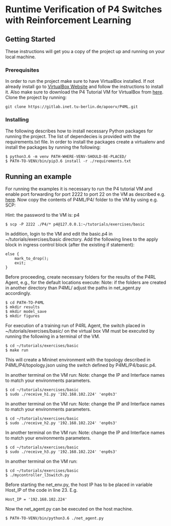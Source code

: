 # Runtime Verification of P4 Switches with Reinforcement Learning

## Getting Started

These instructions will get you a copy of the project up and running on your local machine.

### Prerequisites

In order to run the project make sure to have VirtualBox installed. If not already install go to [VirtualBox Website](https://www.virtualbox.org/wiki/Downloads) and follow the instructions to install it.
Also make sure to download the P4 Tutorial VM for VirtualBox from [here](https://drive.google.com/uc?id=1f22-DYlUV33DsR88_MeMb4s7-1NX_ams&export=download).
Clone the project by running:
```
git clone https://gitlab.inet.tu-berlin.de/apoorv/P4ML.git
```


### Installing

The following describes how to install necessary Python packages for running the project. The list of dependecies is provided with the requirements.txt file. In order to install the packages create a virtualenv and install the packages by running the following:

```
$ python3.6 -m venv PATH-WHERE-VENV-SHOULD-BE-PLACED/
$ PATH-TO-VENV/bin/pip3.6 install -r ./requirements.txt
```

## Running an example
For running the examples it is necessary to run the P4 tutorial VM and enable port forwarding for port 2222 to port 22 on the VM as described e.g. [here](https://nsrc.org/workshops/2014/btnog/raw-attachment/wiki/Track2Agenda/ex-virtualbox-portforward-ssh.htm). Now copy the contents of P4ML/P4/ folder to the VM by using e.g. SCP:

Hint: the password to the VM is: p4 
```
$ scp -P 2222 ./P4/* p4@127.0.0.1:~/tutorials/exercises/basic
```

In addition, login to the VM and edit the basic.p4 in ~/tutorials/exercises/basic directory. Add the following lines to the apply block in ingress control block (after the existing if statement):
```
else {
	mark_to_drop();
	exit;
}
```

Before proceeding, create necessary folders for the results of the P4RL Agent, e.g., for the default locations execute:
Note: if the folders are created in another directory than P4ML/ adjust the paths in net_agent.py accordingly.

```
$ cd PATH-TO-P4ML
$ mkdir results
$ mkdir model_save
$ mkdir figures
```

For execution of a training run of P4RL Agent, the switch placed in ~/tutorials/exercises/basic/ on the virtual box VM must be executed by running the following in a terminal of the VM.

```
$ cd ~/tutorials/exercises/basic
$ make run
```
This will create a Mininet environment with the topology described in P4ML/P4/topology.json using the switch defined by P4ML/P4/basic.p4.


In another terminal on the VM run:
Note: change the IP and Interface names to match your environments parameters.

```
$ cd ~/tutorials/exercises/basic
$ sudo ./receive_h1.py '192.168.102.224' 'enp0s3'
```

In another terminal on the VM run:
Note: change the IP and Interface names to match your environments parameters.

```
$ cd ~/tutorials/exercises/basic
$ sudo ./receive_h2.py '192.168.102.224' 'enp0s3'
``` 

In another terminal on the VM run:
Note: change the IP and Interface names to match your environments parameters.

```
$ cd ~/tutorials/exercises/basic
$ sudo ./receive_h3.py '192.168.102.224' 'enp0s3'
``` 

In another terminal on the VM run:

```
$ cd ~/tutorials/exercises/basic
$ ./mycontroller_l3switch.py
```


Before starting the net_env.py, the host IP has to be placed in variable Host_IP of the code in line 23. E.g.
```
Host_IP = '192.168.102.224'
```

Now the net_agent.py can be executed on the host machine. 

```
$ PATH-TO-VENV/bin/python3.6 ./net_agent.py
```

